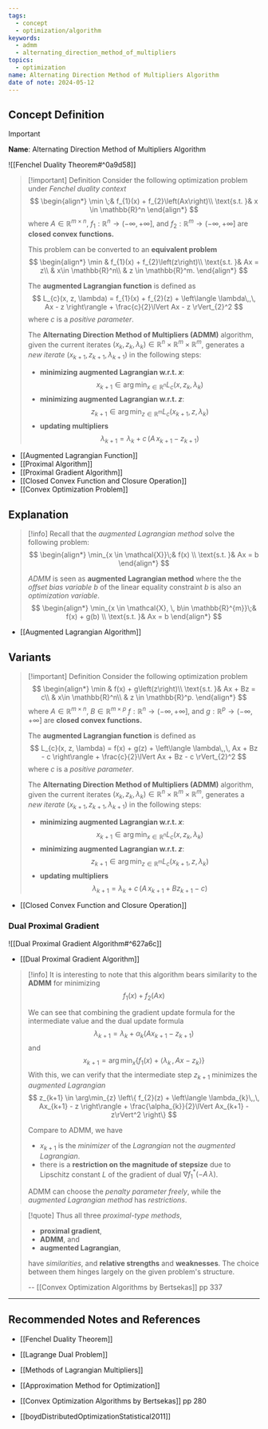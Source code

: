 ```yaml
---
tags:
  - concept
  - optimization/algorithm
keywords:
  - admm
  - alternating_direction_method_of_multipliers
topics:
  - optimization
name: Alternating Direction Method of Multipliers Algorithm
date of note: 2024-05-12
---
```


## Concept Definition

>[!important]
>**Name**: Alternating Direction Method of Multipliers Algorithm

![[Fenchel Duality Theorem#^0a9d58]]

>[!important] Definition
>Consider the following optimization problem under *Fenchel duality context*
>$$
>\begin{align*}
> \min \;& f_{1}(x) + f_{2}\left(Ax\right)\\
> \text{s.t. }& x \in \mathbb{R}^n
>\end{align*}
>$$
>where $A\in \mathbb{R}^{m \times n}$, $f_{1}: \mathbb{R}^n \to (-\infty, +\infty]$, and $f_{2}: \mathbb{R}^m \to (-\infty, +\infty]$ are **closed convex functions.**
>
>This problem can be converted to an **equivalent problem**
>$$
>\begin{align*}
> \min & f_{1}(x) + f_{2}\left(z\right)\\
> \text{s.t. }& Ax = z\\
> & x\in \mathbb{R}^n\\
> & z \in \mathbb{R}^m.
>\end{align*}
>$$
>
>The **augmented Lagrangian function** is defined as 
>$$
>L_{c}(x, z, \lambda) = f_{1}(x) + f_{2}(z) + \left\langle  \lambda\,,\, Ax - z    \right\rangle + \frac{c}{2}\lVert Ax - z \rVert_{2}^2 
>$$
>where $c$ is a *positive parameter*.
>
>The **Alternating Direction Method of Multipliers (ADMM)** algorithm, given the current iterates $(x_{k}, z_{k}, \lambda_{k}) \in  \mathbb{R}^n  \times \mathbb{R}^m \times \mathbb{R}^m$, generates a *new iterate* $(x_{k+1}, z_{k+1}, \lambda_{k+1})$ in the following steps:
>- **minimizing augmented Lagrangian w.r.t. $x$**: $$x_{k+1} \in \arg\min_{x \in \mathbb{R}^n} L_{c}(x, z_{k}, \lambda_{k})$$
>- **minimizing augmented Lagrangian w.r.t. $z$**: $$z_{k+1} \in \arg\min_{z \in \mathbb{R}^m} L_{c}(x_{k+1}, z, \lambda_{k})$$
>- **updating multipliers** $$\lambda_{k+1} = \lambda_{k} + c\,\left(A\,x_{k+1} - z_{k+1}\right) $$


- [[Augmented Lagrangian Function]]
- [[Proximal Algorithm]]
- [[Proximal Gradient Algorithm]]
- [[Closed Convex Function and Closure Operation]]
- [[Convex Optimization Problem]]

## Explanation


>[!info]
>Recall that the *augmented Lagrangian method* solve the following problem:
>$$
>\begin{align*}
>  \min_{x \in \mathcal{X}}\;& f(x) \\
>  \text{s.t. }& Ax = b
>\end{align*}
>$$
>
>*ADMM* is seen as **augmented Lagrangian method** where the the *offset bias variable* $b$ of the linear equality constraint $b$ is also an *optimization variable*.
>$$
>\begin{align*}
>  \min_{x \in \mathcal{X}, \, b\in \mathbb{R}^{m}}\;& f(x) + g(b) \\
>  \text{s.t. }& Ax = b
>\end{align*}
>$$

- [[Augmented Lagrangian Algorithm]]

## Variants

>[!important] Definition
>Consider the following optimization problem
>$$
>\begin{align*}
> \min & f(x) + g\left(z\right)\\
> \text{s.t. }& Ax + Bz = c\\
> & x\in \mathbb{R}^n\\
> & z \in \mathbb{R}^p.
>\end{align*}
>$$
>where $A\in \mathbb{R}^{m \times n}$,  $B \in \mathbb{R}^{m \times p}$ $f: \mathbb{R}^n \to (-\infty, +\infty]$, and $g: \mathbb{R}^p \to (-\infty, +\infty]$ are **closed convex functions.**
>
>
>The **augmented Lagrangian function** is defined as 
>$$
>L_{c}(x, z, \lambda) = f(x) + g(z) + \left\langle  \lambda\,,\, Ax + Bz - c \right\rangle + \frac{c}{2}\lVert Ax + Bz - c \rVert_{2}^2 
>$$
>where $c$ is a *positive parameter*.
>
>The **Alternating Direction Method of Multipliers (ADMM)** algorithm, given the current iterates $(x_{k}, z_{k}, \lambda_{k}) \in  \mathbb{R}^n  \times \mathbb{R}^m \times \mathbb{R}^m$, generates a *new iterate* $(x_{k+1}, z_{k+1}, \lambda_{k+1})$ in the following steps:
>- **minimizing augmented Lagrangian w.r.t. $x$**: $$x_{k+1} \in \arg\min_{x \in \mathbb{R}^n} L_{c}(x, z_{k}, \lambda_{k})$$
>- **minimizing augmented Lagrangian w.r.t. $z$**: $$z_{k+1} \in \arg\min_{z \in \mathbb{R}^m} L_{c}(x_{k+1}, z, \lambda_{k})$$
>- **updating multipliers** $$\lambda_{k+1} = \lambda_{k} + c\,\left(A\,x_{k+1} + B z_{k+1} - c\right) $$

- [[Closed Convex Function and Closure Operation]]
### Dual Proximal Gradient 

![[Dual Proximal Gradient Algorithm#^627a6c]]

- [[Dual Proximal Gradient Algorithm]]

>[!info]
>It is interesting to note that this algorithm bears similarity to the **ADMM** for minimizing $$f_{1}(x)+ f_{2}(Ax)$$
>
>We can see that combining the gradient update formula for the intermediate value and the dual update formula
>$$
>\lambda_{k+1} = \lambda_{k} + \alpha_{k}\left(Ax_{k+1} - z_{k+1}\right)
>$$
>and
>$$
>x_{k+1} = \arg\min_{x} \left\{ f_{1}(x) + \left\langle  \lambda_{k}\,,\,Ax - z_{k} \right\rangle \right\} 
>$$
>With this, we can verify that the intermediate step $z_{k+1}$ minimizes the *augmented Lagrangian*
>$$
>z_{k+1} \in \arg\min_{z} \left\{ f_{2}(z) + \left\langle  \lambda_{k}\,,\, Ax_{k+1} - z \right\rangle + \frac{\alpha_{k}}{2}\lVert Ax_{k+1} - z\rVert^2  \right\} 
>$$
>
>Compare to ADMM, we have
>- $x_{k+1}$ is the *minimizer* of the *Lagrangian* not the *augmented Lagrangian*.
>- there is a **restriction on the magnitude of stepsize** due to Lipschitz constant  $L$ of the gradient of dual $\nabla f_{1}^{*}(-A\,\lambda)$. 
>
>ADMM can choose the *penalty parameter freely*, while the *augmented Lagrangian method* has *restrictions*.

>[!quote]
>Thus all three *proximal-type methods*, 
>- **proximal gradient**, 
>- **ADMM**, and 
>- **augmented Lagrangian**, 
>
>have *similarities*, and **relative strengths** and **weaknesses**. The choice between them hinges largely on the given problem's structure.
>
>-- [[Convex Optimization Algorithms by Bertsekas]] pp 337




-----------
##  Recommended Notes and References

- [[Fenchel Duality Theorem]]
- [[Lagrange Dual Problem]]
- [[Methods of Lagrangian Multipliers]]
- [[Approximation Method for Optimization]]


- [[Convex Optimization Algorithms by Bertsekas]] pp 280
- [[boydDistributedOptimizationStatistical2011]]